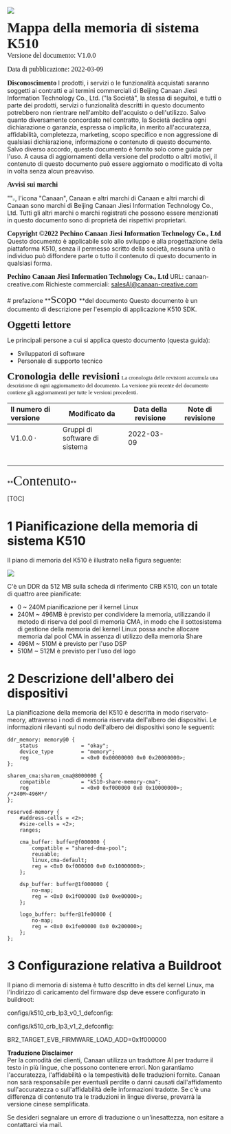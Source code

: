 ![](../zh/images/canaan-cover.png)

**<font face="黑体" size="6" style="float:right">Mappa della memoria di sistema K510</font>**

<font face="黑体"  size=3>Versione del documento: V1.0.0</font>

<font face="黑体"  size=3>Data di pubblicazione: 2022-03-09</font>

<div style="page-break-after:always"></div>

<font face="黑体" size=3>**Disconoscimento**</font>
I prodotti, i servizi o le funzionalità acquistati saranno soggetti ai contratti e ai termini commerciali di Beijing Canaan Jiesi Information Technology Co., Ltd. ("la Società", la stessa di seguito), e tutti o parte dei prodotti, servizi o funzionalità descritti in questo documento potrebbero non rientrare nell'ambito dell'acquisto o dell'utilizzo. Salvo quanto diversamente concordato nel contratto, la Società declina ogni dichiarazione o garanzia, espressa o implicita, in merito all'accuratezza, affidabilità, completezza, marketing, scopo specifico e non aggressione di qualsiasi dichiarazione, informazione o contenuto di questo documento. Salvo diverso accordo, questo documento è fornito solo come guida per l'uso.
A causa di aggiornamenti della versione del prodotto o altri motivi, il contenuto di questo documento può essere aggiornato o modificato di volta in volta senza alcun preavviso. 

**<font face="黑体"  size=3>Avvisi sui marchi</font>**

""<img src="../zh/images/canaan-logo.png" style="zoom:33%;" />, l'icona "Canaan", Canaan e altri marchi di Canaan e altri marchi di Canaan sono marchi di Beijing Canaan Jiesi Information Technology Co., Ltd. Tutti gli altri marchi o marchi registrati che possono essere menzionati in questo documento sono di proprietà dei rispettivi proprietari. 

**<font face="黑体"  size=3>Copyright ©2022 Pechino Canaan Jiesi Information Technology Co., Ltd</font>**
Questo documento è applicabile solo allo sviluppo e alla progettazione della piattaforma K510, senza il permesso scritto della società, nessuna unità o individuo può diffondere parte o tutto il contenuto di questo documento in qualsiasi forma. 

**<font face="黑体"  size=3>Pechino Canaan Jiesi Information Technology Co., Ltd</font>**
URL: canaan-creative.com
Richieste commerciali: salesAI@canaan-creative.com

<div style="page-break-after:always"></div>
# prefazione
**<font face="黑体"  size=5>Scopo </font>**del documento
Questo documento è un documento di descrizione per l'esempio di applicazione K510 SDK. 

**<font face="黑体"  size=5>Oggetti lettore</font>**

Le principali persone a cui si applica questo documento (questa guida):

- Sviluppatori di software
- Personale di supporto tecnico

**<font face="黑体"  size=5>Cronologia delle revisioni</font>**
 <font face="宋体"  size=2>La cronologia delle revisioni accumula una descrizione di ogni aggiornamento del documento. La versione più recente del documento contiene gli aggiornamenti per tutte le versioni precedenti. </font>

| Il numero di versione   | Modificato da     | Data della revisione | Note di revisione |
|  :-----  |-------   |  ------  |  ------  |
| V1.0.0 · | Gruppi di software di sistema | 2022-03-09 |   |
|        |        |            |                    |
|        |        |            |                    |
|        |        |            |                    |
|        |        |            |                    |
|        |        |            |                    |

<div style="page-break-after:always"></div>
**<font face="黑体"  size=6>Contenuto</font>**

[TOC]

<div style="page-break-after:always"></div>

# 1 Pianificazione della memoria di sistema K510

Il piano di memoria del K510 è illustrato nella figura seguente:

![](../zh/images/system_memory_map/k510-system-memory-map.png)

C'è un DDR da 512 MB sulla scheda di riferimento CRB K510, con un totale di quattro aree pianificate:

- 0 ~ 240M pianificazione per il kernel Linux
- 240M ~ 496MB è previsto per condividere la memoria, utilizzando il metodo di riserva del pool di memoria CMA, in modo che il sottosistema di gestione della memoria del kernel Linux possa anche allocare memoria dal pool CMA in assenza di utilizzo della memoria Share
- 496M ~ 510M è previsto per l'uso DSP
- 510M ~ 512M è previsto per l'uso del logo

# 2 Descrizione dell'albero dei dispositivi

La pianificazione della memoria del K510 è descritta in modo riservato-meory, attraverso i nodi di memoria riservata dell'albero dei dispositivi. Le informazioni rilevanti sul nodo dell'albero dei dispositivi sono le seguenti:

```text
ddr_memory: memory@0 {
    status              = "okay";
    device_type         = "memory";
    reg                 = <0x0 0x00000000 0x0 0x20000000>;
};

sharem_cma:sharem_cma@8000000 {
    compatible          = "k510-share-memory-cma";
    reg                 = <0x0 0xf000000 0x0 0x10000000>;  /*240M~496M*/
};

reserved-memory {
    #address-cells = <2>;
    #size-cells = <2>;
    ranges;

    cma_buffer: buffer@f000000 {
        compatible = "shared-dma-pool";
        reusable;
        linux,cma-default;
        reg = <0x0 0xf000000 0x0 0x10000000>;
    };

    dsp_buffer: buffer@1f000000 {
        no-map;
        reg = <0x0 0x1f000000 0x0 0xe00000>;
    };

    logo_buffer: buffer@1fe00000 {
        no-map;
        reg = <0x0 0x1fe00000 0x0 0x200000>;
    };
};
```

# 3 Configurazione relativa a Buildroot

Il piano di memoria di sistema è tutto descritto in dts del kernel Linux, ma l'indirizzo di caricamento del firmware dsp deve essere configurato in buildroot:

configs/k510_crb_lp3_v0_1_defconfig:

configs/k510_crb_lp3_v1_2_defconfig:

BR2_TARGET_EVB_FIRMWARE_LOAD_ADD=0x1f000000

**Traduzione Disclaimer**  
Per la comodità dei clienti, Canaan utilizza un traduttore AI per tradurre il testo in più lingue, che possono contenere errori. Non garantiamo l'accuratezza, l'affidabilità o la tempestività delle traduzioni fornite. Canaan non sarà responsabile per eventuali perdite o danni causati dall'affidamento sull'accuratezza o sull'affidabilità delle informazioni tradotte. Se c'è una differenza di contenuto tra le traduzioni in lingue diverse, prevarrà la versione cinese semplificata. 

Se desideri segnalare un errore di traduzione o un'inesattezza, non esitare a contattarci via mail.